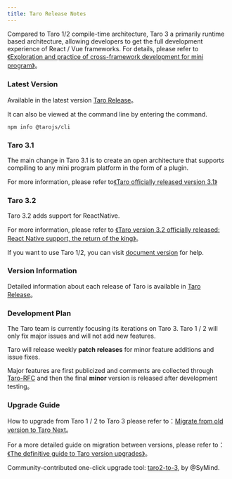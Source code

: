 ```yaml
---
title: Taro Release Notes
---
```


Compared to Taro 1/2 compile-time architecture, Taro 3 a primarily runtime based architecture, allowing developers to get the full development experience of React / Vue frameworks. For details, please refer to [《Exploration and practice of cross-framework development for mini program》](https://mp.weixin.qq.com/s?__biz=MzU3NDkzMTI3MA==&mid=2247483770&idx=1&sn=ba2cdea5256e1c4e7bb513aa4c837834)。

### Latest Version

Available in the latest version [Taro Release](https://github.com/NervJS/taro/releases)。

It can also be viewed at the command line by entering the command.

```bash
npm info @tarojs/cli
```

### Taro 3.1

The main change in Taro 3.1 is to create an open architecture that supports compiling to any mini program platform in the form of a plugin.

For more information, please refer to[《Taro officially released version 3.1》](/blog/2021-03-10-taro-3-1-lts)

### Taro 3.2

Taro 3.2 adds support for ReactNative.

For more information, please refer to [《Taro version 3.2 officially released: React Native support, the return of the king》](/blog/2021-04-08-taro-3.2)。

If you want to use Taro 1/2, you can visit [document version](/versions) for help.

### Version Information

Detailed information about each release of Taro is available in [Taro Release](https://github.com/NervJS/taro/releases)。

### Development Plan

The Taro team is currently focusing its iterations on Taro 3. Taro 1 / 2 will only fix major issues and will not add new features.

Taro will release weekly **patch releases** for minor feature additions and issue fixes.

Major features are first publicized and comments are collected through [Taro-RFC](https://github.com/NervJS/taro-rfcs) and then the final **minor** version is released after development testing。

### Upgrade Guide

How to upgrade from Taro 1 / 2 to Taro 3 please refer to：[Migrate from old version to Taro Next](./migration)。

For a more detailed guide on migration between versions, please refer to：[《The definitive guide to Taro version upgrades》](/blog/2020-09-01-taro-versions)。

Community-contributed one-click upgrade tool: [taro2-to-3](https://github.com/SyMind/taro2-to-3), by @SyMind.
